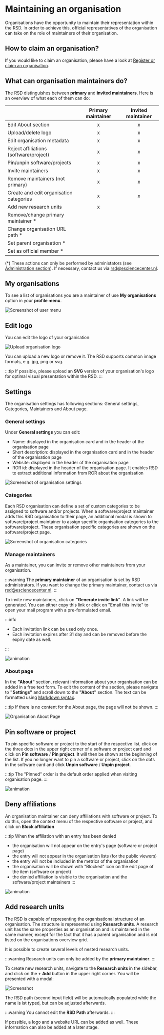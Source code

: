 # Maintaining an organisation

Organisations have the opportunity to maintain their representation within the RSD. In order to achieve this, official representatives of the organisation can take on the role of maintainers of their organisation.

## How to claim an organisation?

If you would like to claim an organisation, please have a look at [Register or claim an organisation](/users/register-organisation/).

## What can organisation maintainers do?

The RSD distinguishes between **primary** and **invited maintainers**.
Here is an overview of what each of them can do:

|                                         | Primary maintainer | Invited maintainer |
| --------------------------------------- | :----------------: | :----------------: |
| Edit About section                      |         x          |         x          |
| Upload/delete logo                      |         x          |         x          |
| Edit organisation metadata              |         x          |         x          |
| Reject affiliations (software/project)  |         x          |         x          |
| Pin/unpin software/projects             |         x          |         x          |
| Invite maintainers                      |         x          |         x          |
| Remove maintainers (not primary)        |         x          |         x          |
| Create and edit organisation categories |         x          |         x          |
| Add new research units                  |         x          |                    |
| Remove/change primary maintainer \*     |                    |                    |
| Change organisation URL path \*         |                    |                    |
| Set parent organisation \*              |                    |                    |
| Set as official member \*               |                    |                    |

(\*) These actions can only be performed by administators (see [Administration section](/rsd-instance/administration/#edit-organisation)). If necessary, contact us via [rsd@esciencecenter.nl](mailto:rsd@esciencecenter.nl).

## My organisations

To see a list of organisations you are a maintainer of use **My organisations** option in your **profile menu**.

![Screenshot of user menu](img/menu-my-organisations.webp)

## Edit logo

You can edit the logo of your organisation

![Upload organisation logo](img/organisation-edit-logo.webp)

You can upload a new logo or remove it.
The RSD supports common image formats, e.g. jpg, png or svg.

:::tip
If possible, please upload an **SVG** version of your organisation's logo for optimal visual presentation within the RSD.
:::

## Settings

The organisation settings has following sections: General settings, Categories, Maintainers and About page.

### General settings

Under **General settings** you can edit:

- Name: displayed in the organisation card and in the header of the organisation page
- Short description: displayed in the organisation card and in the header of the organisation page
- Website: displayed in the header of the organisation page
- ROR id: displayed in the header of the organisation page. It enables RSD to extract additional information from ROR about the organisation

![Screenshot of organisation settings](img/organisation-settings.webp)

### Categories

Each RSD organisation can define a set of custom categories to be assigned to software and/or projects. When a software/project maintainer adds this RSD organisation to their page, an additional modal is shown to software/project maintainer to assign specific organisation categories to the software/project. These organisation specific categories are shown on the software/project page.

![Screenshot of organisation categories](img/organisation-categories.webp)

### Manage maintainers

As a maintainer, you can invite or remove other maintainers from your organisation.

:::warning
The **primary maintainer** of an organisation is set by RSD administrators. If you want to change the primary maintainer, contact us via [rsd@esciencecenter.nl](mailto:rsd@esciencecenter.nl).
:::

To invite new maintainers, click on **"Generate invite link"**. A link will be generated. You can either copy this link or click on "Email this invite" to open your mail program with a pre-formulated email.

:::info

- Each invitation link can be used only once.
- Each invitation expires after 31 day and can be removed before the expiry date as well.

:::

![animation](img/organisation-maintainer-invite.gif)

### About page

In the **"About"** section, relevant information about your organisation can be added in a free text form.
To edit the content of the section, please navigate to **"Settings"** and scroll down to the **"About"** section.
The text can be formatted using [Markdown syntax](https://www.markdownguide.org/basic-syntax/).

:::tip
If there is no content for the About page, the page will not be shown.
:::

![Organisation About Page](img/organisation-about-page.gif)

## Pin software or project

To pin specific software or project to the start of the respective list, click on the three dots in the upper right corner of a software or project card and click on **Pin software** / **Pin project**. It will then be shown at the beginning of the list. If you no longer want to pin a software or project, click on the dots in the software card and click **Unpin software** / **Unpin project**.

:::tip
The "Pinned" order is the default order applied when visiting organisation page.
:::

![animation](img/organisation-pin-software.gif)

## Deny affiliations

An organisation maintainer can deny affiliations with software or project. To do this, open the context menu of the respective software or project, and click on **Block affiliation**.

:::tip
When the affiliation with an entry has been denied

- the organisation will not appear on the entry's page (software or project page)
- the entry will not appear in the organisation lists (for the public viewers)
- the entry will not be included in the metrics of the organisation
- the organisation will be shown with "Blocked" icon on the edit page of the item (software or project)
- the denied affiliation is visible to the organisation and the software/project maintainers
  :::

![animation](img/organisation-block-affiliation.gif)

## Add research units

The RSD is capable of representing the organisational structure of an organisation.
The structure is represented using **Research units**. A research unit has the same properties as an organisation and is maintained in the same manner, except for the fact that it has a parent organisation and is not listed on the organisations overview grid.

It is possible to create several levels of nested research units.

:::warning
Research units can only be added by the **primary maintainer**.
:::

To create new research units, navigate to the **Research units** in the sidebar, and click on the **+ Add** button in the upper right corner. You will be presented with a modal:

![Screenshot](img/organisation-add-unit.webp)

The RSD path (second input field) will be automatically populated while the name is ist typed, but can be adjusted afterwards.

:::warning
You cannot edit the **RSD Path** afterwards.
:::

If possible, a logo and a website URL can be added as well.
These information can also be added at a later stage.
